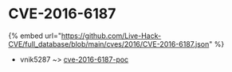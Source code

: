 # CVE-2016-6187
{% embed url="https://github.com/Live-Hack-CVE/full_database/blob/main/cves/2016/CVE-2016-6187.json" %}

* vnik5287 ~> [cve-2016-6187-poc](https://www.alice-snow.ru/2016/database/cve-2016-6187/cve-2016-6187-poc-vnik5287)